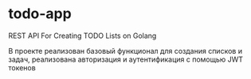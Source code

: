 # todo-app

REST API For Creating TODO Lists on Golang

В проекте реализован базовый функционал для создания списков и задач, реализована авторизация и аутентификация с помощью JWT токенов

